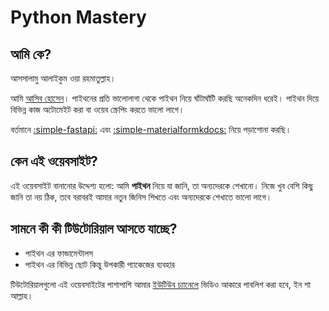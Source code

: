 # **Python Mastery**

## আমি কে?
আসসালামু আলাইকুম ওয়া রহমাতুল্লাহ।

আমি [আসিব হোসেন](https://github.com/asibhossen897)।
পাইথনের প্রতি ভালোলাগা থেকে পাইথন নিয়ে ঘাঁটাঘাঁটি করছি অনেকদিন ধরেই। পাইথন দিয়ে বিভিন্ন কাজ অটোমেইট করা বা ওয়েব স্ক্রেপিং করতে ভালো লাগে।

বর্তমানে [:simple-fastapi:](https://fastapi.tiangolo.com/) এবং [:simple-materialformkdocs:](https://squidfunk.github.io/mkdocs-material/) নিয়ে পড়াশোনা করছি।

## কেন এই ওয়েবসাইট?
এই ওয়েবসাইট বানানোর উদ্দেশ্য হলো: আমি **পাইথন** নিয়ে যা জানি, তা অন্যদেরকে শেখানো। নিজে খুব বেশি কিছু জানি তা নয় ঠিক, তবে বরাবরই আমার নতুন জিনিস শিখতে এবং অন্যদেরকে শেখাতে ভালো লাগে।

## সামনে কী কী টিউটোরিয়াল আসতে যাচ্ছে?
- পাইথন এর ফান্ডামেন্টালস
- পাইথন এর বিভিন্ন ছোট কিন্তু উপকারী প্যাকেজের ব্যবহার

টিউটোরিয়ালগুলো এই ওয়েবসাইটের পাশাপাশি আমার [ইউটিউব চ্যানেলে](https://youtube.com/@asibhossen) ভিডিও আকারে পাবলিশ করা হবে, ইন শা আল্লাহ।
